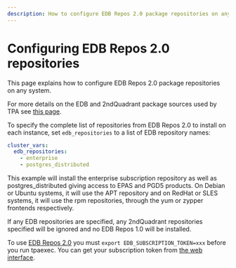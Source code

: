 ```yaml
---
description: How to configure EDB Repos 2.0 package repositories on any system.
---
```


# Configuring EDB Repos 2.0 repositories

This page explains how to configure EDB Repos 2.0 package repositories
on any system.

For more details on the EDB and 2ndQuadrant package sources used by
TPA see [this page](2q_and_edb_repositories.md).

To specify the complete list of repositories from EDB Repos 2.0 to
install on each instance, set `edb_repositories` to a list of EDB
repository names:

```yaml
cluster_vars:
  edb_repositories:
    - enterprise
    - postgres_distributed
```

This example will install the enterprise subscription repository as well
as postgres_distributed giving access to EPAS and PGD5 products.
On Debian or Ubuntu systems, it will use the APT repository and on
RedHat or SLES systems, it will use the rpm repositories, through the yum
or zypper frontends respectively.

If any EDB repositories are specified, any 2ndQuadrant repositories
specified will be ignored and no EDB Repos 1.0 will be installed.

To use [EDB Repos 2.0](https://www.enterprisedb.com/repos/) you must
`export EDB_SUBSCRIPTION_TOKEN=xxx` before you run tpaexec. You can get
your subscription token from [the web
interface](https://www.enterprisedb.com/repos-downloads).
